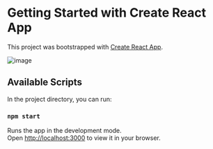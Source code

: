 # Getting Started with Create React App

This project was bootstrapped with [Create React App](https://github.com/facebook/create-react-app).

![image](https://github.com/ramdhivakar/weather/assets/45349885/e968aff4-0d30-43b6-a82d-5925ee062f84)


## Available Scripts

In the project directory, you can run:

### `npm start`

Runs the app in the development mode.\
Open [http://localhost:3000](http://localhost:3000) to view it in your browser.
